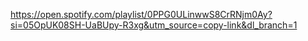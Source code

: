 
https://open.spotify.com/playlist/0PPG0ULinwwS8CrRNjm0Ay?si=05OpUK08SH-UaBUpy-R3xg&utm_source=copy-link&dl_branch=1

<!---
M4rkei/M4rkei is a ✨ special ✨ repository because its `README.md` (this file) appears on your GitHub profile.
You can click the Preview link to take a look at your changes.
--->

